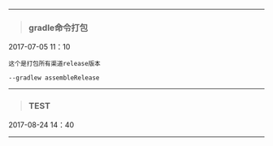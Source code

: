 ------

>### gradle命令打包 ###

2017-07-05 11：10

    这个是打包所有渠道release版本

    --gradlew assembleRelease

-------

>### TEST ###

2017-08-24 14：40


------